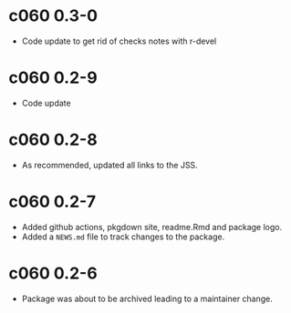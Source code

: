 # c060 0.3-0

* Code update to get rid of checks notes with r-devel

# c060 0.2-9

* Code update

# c060 0.2-8

* As recommended, updated all links to the JSS.

# c060 0.2-7

* Added github actions, pkgdown site, readme.Rmd and package logo.
* Added a `NEWS.md` file to track changes to the package.

# c060 0.2-6

* Package was about to be archived leading to a maintainer change.
